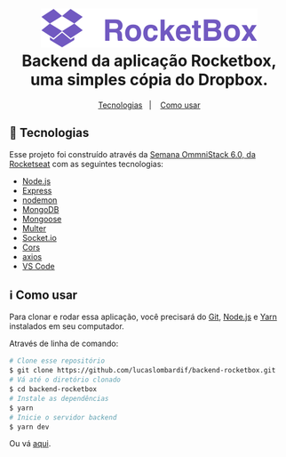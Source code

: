 <h1 align="center">
    <img alt="RocketBox" src="https://github.com/lucaslombardif/frontend-rocketbox/blob/master/src/assets/logo.svg?sanitize=true" />
    <br>
    Backend da aplicação Rocketbox, uma simples cópia do Dropbox. <br />
</h1>

<h4 align="center">

</h4>

<p align="center">
  <a href="#rocket-technologies">Tecnologias</a>&nbsp;&nbsp;&nbsp;|&nbsp;&nbsp;&nbsp;
  <a href="#information_source-how-to-use">Como usar</a>
</p>

## :rocket: Tecnologias

Esse projeto foi construído através da [Semana OmmniStack 6.0, da Rocketseat](https://rocketseat.com.br) com as seguintes tecnologias:

-  [Node.js][nodejs]
-  [Express](https://expressjs.com/)
-  [nodemon](https://github.com/remy/nodemon)
-  [MongoDB](https://mongodb.com)
-  [Mongoose](https://mongoosejs.com/)
-  [Multer](https://github.com/expressjs/multer)
-  [Socket.io](https://socket.io/)
-  [Cors](https://github.com/expressjs/cors)
-  [axios](https://github.com/axios/axios)
-  [VS Code][vc]

## :information_source: Como usar

Para clonar e rodar essa aplicação, você precisará do [Git](https://git-scm.com), [Node.js][nodejs] e [Yarn][yarn] instalados em seu computador.

Através de linha de comando:

```bash
# Clone esse repositório
$ git clone https://github.com/lucaslombardif/backend-rocketbox.git
# Vá até o diretório clonado
$ cd backend-rocketbox
# Instale as dependências
$ yarn 
# Inicie o servidor backend
$ yarn dev
```
Ou vá [aqui](https://box.lucaslombardif.codes).

[nodejs]: https://nodejs.org/
[yarn]: https://yarnpkg.com/
[vc]: https://code.visualstudio.com/

